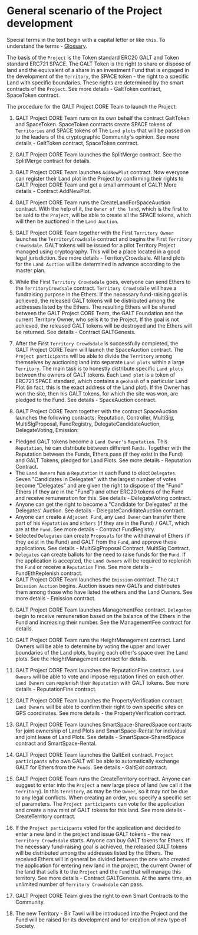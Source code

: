 # General scenario of the Project development

Special terms in the text begin with a capital letter or like `this`. To understand the terms - [Glossary](https://github.com/andromedaspace/galtproject-docs/blob/master/eng/Glossary.md).

The basis of the `Project` is the Token standard ERC20 GALT and Token standard ERC721 SPACE. The GALT Token is the right to share or dispose of land and the equivalent of a share in an investment Fund that is engaged in the development of the `Territory`, the SPACE token - the right to a specific Land with specific boundaries. These rights are determined by the smart contracts of the `Project`. See more details - GaltToken contract, SpaceToken contract.

The procedure for the GALT Project CORE Team to launch the Project:

1. GALT Project CORE Team runs on its own behalf the contract GaltToken and SpaceToken. SpaceToken contracts create SPACE tokens of `Territories` and SPACE tokens of The `Land plots` that will be passed on to the leaders of the cryptographic Community's opinion. See more details - GaltToken contract, SpaceToken contract.

2. GALT Project CORE Team launches the SplitMerge contract. See the SplitMerge contract for details.

3. GALT Project CORE Team launches `AddNewPlot` contract. Now everyone can register their Land plot in the Project by confirming their rights to GALT Project CORE Team and get a small ammount of GALT! More details - Contract AddNewPlot.

4. GALT Project CORE Team runs the CreateLandForSpaceAuction contract. With the help of it, the `Owner of the land`, which is the first to be sold to the `Project`, will be able to create all the SPACE tokens, which will then be auctioned in the `Land Auction`.

5. GALT Project CORE Team together with the First `Territory Owner` launches the `TerritoryCrowdsale` contract and begins the First  `Territory Crowdsdale`. GALT tokens will be issued for a pilot Territory Project managed using cryptography. This will be a place located in a good legal jurisdiction. See more details - TerritoryCrowdsale. All land plots for the `Land Auction` will be determined in advance according to the master plan.

6. While the First `Territory Crowdsdale` goes, everyone can send Ethers to the `TerritoryCrowdsale` contract. `Territory Crowdsdale`  will have a fundraising purpose in the Ethers. If the necessary fund-raising goal is achieved, the released GALT tokens will be distributed among the addresses listed by the Ethers. The resulting Ethers will be shared between the GALT Project CORE Team, the GALT Foundation and the current Territory Owner, who sells it to the Project. If the goal is not achieved, the released GALT tokens will be destroyed and the Ethers will be returned. See details - Contract GALTGenesis.

7. After the First `Territory Crowdsdale` is successfully completed, the GALT Project CORE Team will launch the SpaceAuction contract. The `Project participants` will be able to divide the `Territory` among themselves by auctioning land into separate `Land plots` within a large `Territory`. The main task is to honestly distribute specific `Land plots` between the owners of GALT tokens. Each `Land plot` is a token of ERC721 SPACE standard, which contains a `geohash` of a particular Land Plot (in fact, this is the exact address of the Land plot). If the Owner has won the site, then his GALT tokens, for which the site was won, are pledged to the Fund. See details - SpaceAuction contract.

8. GALT Project CORE Team together with the contract SpaceAuction launches the following contracts: Reputation, Controller, MultiSig, MultiSigProposal, FundRegistry, DelegateCandidateAuction, DelegateVoting, Emission:
- Pledged GALT tokens become a `Land Owner's` `Reputation`. This `Reputation`, he can distribute between different `Funds`. Together with the Reputation between the Funds, Ethers pass (if they exist in the Fund) and GALT Tokens, pledged for Land Plots. See more details - Reputation Contract.
- The `Land Owners` has a `Reputation` in each Fund to elect `Delegates`. Seven "Candidates in Delegates" with the largest number of votes become "Delegates" and are given the right to dispose of the "Fund" Ethers (if they are in the "Fund") and other ERC20 tokens of the Fund and receive remuneration for this. See details - DelegateVoting contract.
- Anyone can get the right to become a "Candidate for Delegates" at the Delegates' Auction. See details - DelegateCandidateAuction contract.
- Anyone can create a `Adjacent Fund`, any `Land Owner` can transfer there part of his `Reputation` and `Ethers` (if they are in the Fund) / GALT, which are at the `Fund`. See more details - Contract FundRegistry.
- Selected `Delegates` can create `Proposals` for the withdrawal of Ethers (if they exist in the Fund) and GALT from the `Fund`, and approve these applications. See details - MultiSigProposal Contract, MultiSig Contract.
- `Delegates` can create ballots for the need to raise funds for the `Fund`. If the application is accepted, the `Land Owners` will be required to replenish the `Fund` or receive a `Reputation` Fine. See more details - FundEthReplenish contract.
- GALT Project CORE Team launches the `Emission` contract. The `GALT Emission Auction` begins. Auction issues new GALTs and distributes them among those who have listed the ethers and the Land Owners. See more details - Emission contract.

9. GALT Project CORE Team launches ManagementFee contract. `Delegates` begin to receive remuneration based on the balance of the Ethers in the Fund and increasing their number. See the ManagementFee contract for details.

10. GALT Project CORE Team runs the HeightManagement contract. Land Owners will be able to determine by voting the upper and lower boundaries of the Land plots, buying each other's space over the Land plots. See the HeightManagement contract for details.

11. GALT Project CORE Team launches the ReputationFine contract. `Land Owners` will be able to vote and impose reputation fines on each other. `Land Owners` can replenish their `Reputation` with GALT tokens. See more details - ReputationFine contract.

12. GALT Project CORE Team launches the PropertyVerification contract. `Land Owners` will be able to confirm their right to own specific sites on GPS coordinates. See more details - the PropertyVerification contract.

13. GALT Project CORE Team launches SmartSpace-SharedSpace contracts for joint ownership of Land Plots and SmartSpace-Rental for individual and joint lease of Land Plots. See details - SmartSpace-SharedSpace contract and SmartSpace-Rental.

14. GALT Project CORE Team launches the GaltExit contract. `Project participants` who own GALT will be able to automatically exchange GALT for Ethers from the `Funds`. See details - GaltExit contract.

15. GALT Project CORE Team runs the CreateTerritory contract. Anyone can suggest to enter into the `Project` a new large piece of land (we call it the `Territory`). In this `Territory`, as may be the `Owner`, so it may not be due to any legal conflicts. When creating an order, you specify a specific set of parameters. The `Project participants` can vote for the application and create a new mint of GALT tokens for this land. See more details - CreateTerritory contract.

16. If the `Project participants` voted for the application and decided to enter a new land in the project and issue GALT tokens - the new `Territory Crowdsdale` starts. Anyone can buy GALT tokens for Ethers. If the necessary fund-raising goal is achieved, the released GALT tokens will be distributed among the addresses listed by the Ethers. The received Ethers will in general be divided between the one who created the application for entering new land in the project, the current Owner of the land that sells it to the `Project` and the `Fund` that will manage this territory. See more details - Contract GALTGenesis. At the same time, an unlimited number of `Territory Crowdsdale` can pass.

17. GALT Project CORE Team gives the right to own Smart Contracts to the Community.

18. The new Territory - Bir Tawil will be introduced into the Project and the Fund will be raised for its development and for creation of new type of Society.

